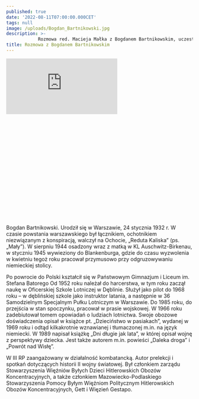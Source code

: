 ```yaml
---
published: true
date: '2022-08-11T07:00:00.000CET'
tags: null
image: /uploads/Bogdan_Bartnikowski.jpg
description: >-
            Rozmowa red. Macieja Małka z Bogdanem Bartnikowskim, uczestnikiem Powstania Warszawskiego, łącznikiem, ochotnikiem niezwiązanym z konspiracją.
title: Rozmowa z Bogdanem Bartnikowskim
---
```


<div class="relative mb-10" style="padding-bottom: 56.25%">
<iframe class="absolute w-full h-full" src="https://www.youtube.com/embed/Mmau5aa7R30" frameborder="0" allow="accelerometer; autoplay; clipboard-write; encrypted-media; gyroscope; picture-in-picture" allowfullscreen></iframe>
</div>

Bogdan Bartnikowski. Urodził się w Warszawie, 24 stycznia 1932 r. W czasie powstania warszawskiego był łącznikiem, ochotnikiem niezwiązanym z konspiracją, walczył na Ochocie, „Reduta Kaliska” (ps. „Mały”). W sierpniu 1944 osadzony wraz z matką w KL Auschwitz-Birkenau, w styczniu 1945 wywieziony do Blankenburga, gdzie do czasu wyzwolenia w kwietniu tegoż roku pracował przymusowo przy odgruzowywaniu niemieckiej stolicy.

Po powrocie do Polski kształcił się w Państwowym Gimnazjum i Liceum im. Stefana Batorego Od 1952 roku należał do harcerstwa, w tym roku zaczął naukę w Oficerskiej Szkole Lotniczej w Dęblinie. Służył jako pilot do 1968 roku – w dęblińskiej szkole jako instruktor latania, a następnie w 36 Samodzielnym Specjalnym Pułku Lotniczym w Warszawie. Do 1985 roku, do przejścia w stan spoczynku, pracował w prasie wojskowej. W 1966 roku zadebiutował tomem opowiadań o ludziach lotnictwa. Swoje obozowe doświadczenia opisał w książce pt. „Dzieciństwo w pasiakach”, wydanej w 1969 roku i odtąd kilkakrotnie wznawianej i tłumaczonej m.in. na język niemiecki. W 1989 napisał książkę „Dni długie jak lata”, w której opisał wojnę z perspektywy dziecka. Jest także autorem m.in. powieści „Daleka droga” i „Powrót nad Wisłę”.

W III RP zaangażowany w działalność kombatancką. Autor prelekcji i spotkań dotyczących historii II wojny światowej. Był członkiem zarządu Stowarzyszenia Więźniów Byłych Dzieci Hitlerowskich Obozów Koncentracyjnych, a także członkiem Mazowiecko-Podlaskiego Stowarzyszenia Pomocy Byłym Więźniom Politycznym Hitlerowskich Obozów Koncentracyjnych, Gett i Więzień Gestapo.


